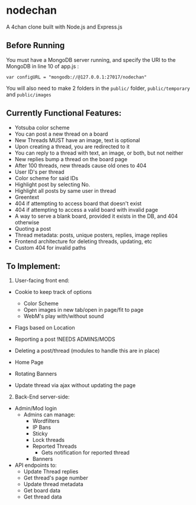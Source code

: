 # nodechan
A 4chan clone built with Node.js and Express.js

## Before Running
You must have a MongoDB server running, and specify the URI 
to the MongoDB in line 10 of app.js :

`var configURL = "mongodb://@127.0.0.1:27017/nodechan"`

You will also need to make 2 folders in the `public/` folder, `public/temporary` and `public/images`

## Currently Functional Features:

+ Yotsuba color scheme
+ You can post a new thread on a board
+ New Threads MUST have an image, text is optional
+ Upon creating a thread, you are redirected to it
+ You can reply to a thread with text, an image, or both, but not neither
+ New replies bump a thread on the board page
+ After 100 threads, new threads cause old ones to 404
+ User ID's per thread
+ Color scheme for said IDs
+ Highlight post by selecting No.
+ Highlight all posts by same user in thread
+ Greentext
+ 404 if attempting to access board that doesn't exist
+ 404 if attempting to access a valid board with invalid page
+ A way to serve a blank board, provided it exists in the DB, and 404 otherwise
+ Quoting a post
+ Thread metadata: posts, unique posters, replies, image replies 
+ Frontend architecture for deleting threads, updating, etc
+ Custom 404 for invalid paths

## To Implement:
1. User-facing front end:
+ Cookie to keep track of options
    + Color Scheme
    + Open images in new tab/open in page/fit to page
    + WebM's play with/without sound
+ Flags based on Location
+ Reporting a post !NEEDS ADMINS/MODS
+ Deleting a post/thread (modules to handle this are in place)
+ Home Page
+ Rotating Banners

+ Update thread via ajax without updating the page

2. Back-End server-side:
+ Admin/Mod login
    + Admins can manage:    
        + Wordfilters
        + IP Bans
        + Sticky
        + Lock threads        
        + Reported Threads
            + Gets notification for reported thread
        + Banners
+ API endpoints to:
    + Update Thread replies
    + Get thread's page number
    + Update thread metadata
    + Get board data
    + Get thread data
